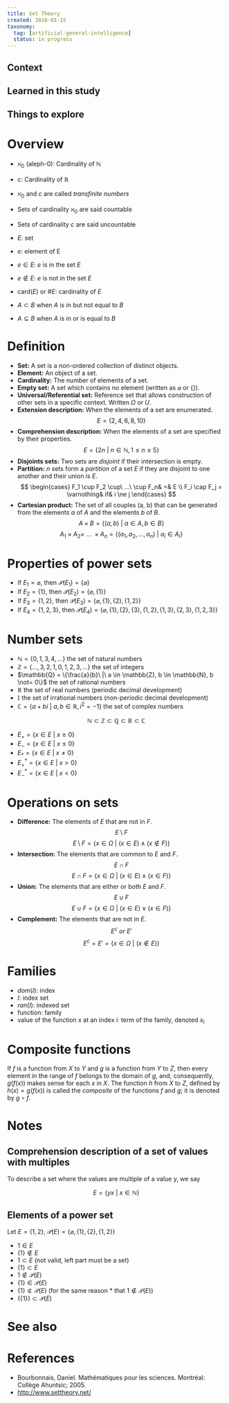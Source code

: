 ```yaml
---
title: Set Theory
created: 2016-01-15
taxonomy:
  tag: [artificial-general-intelligence]
  status: in progress
---
```


## Context

## Learned in this study

## Things to explore

# Overview
* $\aleph_0$ (aleph-0): Cardinality of $\mathbb{N}$
* $c$: Cardinality of $\mathbb{R}$
* $\aleph_0$ and $c$ are called *transfinite numbers*
* Sets of cardinality $\aleph_0$ are said countable
* Sets of cardinality $c$ are said uncountable

* $E$: set
* $e$: element of E
* $e \in E$: $e$ is in the set $E$
* $e \not\in E$: $e$ is not in the set $E$
* card($E$) or $\#E$: cardinality of $E$
* $A \subset B$ when $A$ is in but not equal to $B$
* $A \subseteq B$ when $A$ is in or is equal to $B$

# Definition
* **Set:** A set is a non-ordered collection of distinct objects.
* **Element:** An object of a set.
* **Cardinality:** The number of elements of a set.
* **Empty set:** A set which contains no element (written as $\varnothing$ or $\{\}$).
* **Universal/Referential set:** Reference set that allows construction of other sets in a specific context. Written $\Omega$ or $U$.
* **Extension description:** When the elements of a set are enumerated.
$$
E = \{2, 4, 6, 8, 10\}
$$
* **Comprehension description:** When the elements of a set are specified by their properties.
$$
E = \{2n\ |\ n \in \mathbb{N}, 1 \le n \le 5\}
$$
* **Disjoints sets:** Two sets are *disjoint* if their intersection is empty.
* **Partition:** $n$ sets form a *partition* of a set $E$ if they are disjoint to one another and their union is $E$.
$$
\begin{cases}
	F_1 \cup F_2 \cup\ ...\ \cup F_n& =& E \\
	F_i \cap F_j = \varnothing& if& i \ne j
\end{cases}
$$
* **Cartesian product:** The set of all couples (a, b) that can be generated from the elements $a$ of $A$ and the elements $b$ of $B$.
$$
A \times B = \{(a, b)\ |\ a \in A, b \in B\}
$$
$$
A_1 \times A_2 \times\ ...\ \times A_n = \{(a_1, a_2, ..., a_n)\ |\ a_i \in A_i\}
$$

# Properties of power sets
* If $E_1 = \varnothing$, then $\mathcal{P}(E_1) = \{\varnothing\}$
* If $E_2 = \{1\}$, then $\mathcal{P}(E_2) = \{\varnothing, \{1\}\}$
* If $E_3 = \{1, 2\}$, then $\mathcal{P}(E_3) = \{\varnothing, \{1\}, \{2\}, \{1, 2\}\}$
* If $E_4 = \{1, 2, 3\}$, then $\mathcal{P}(E_4) = \{\varnothing, \{1\}, \{2\}, \{3\}, \{1, 2\}, \{1, 3\}, \{2, 3\}, \{1, 2, 3\}\}$

# Number sets
* $\mathbb{N} = \{0, 1, 3, 4, ...\}$ the set of natural numbers
* $\mathbb{Z} = \{..., 3, 2, 1, 0, 1, 2, 3, ...\}$ the set of integers
* $\mathbb{Q} = \{\frac{a}{b}\ |\ a \in \mathbb{Z}, b \in \mathbb{N}, b \not= 0\}$ the set of rational numbers
* $\mathbb{R}$ the set of real numbers (periodic decimal development)
* $\mathbb{I}$ the set of irrational numbers (non-periodic decimal development)
* $\mathbb{C} = \{a+bi\ |\ a, b \in \mathbb{R}, i^2 = -1\}$ the set of complex numbers

$$
\mathbb{N} \subset \mathbb{Z} \subset \mathbb{Q} \subset \mathbb{R} \subset \mathbb{C}
$$

* $E_+ = \{x \in E\ |\ x \ge 0\}$
* $E_- = \{x \in E\ |\ x \le 0\}$
* $E_* = \{x \in E\ |\ x \ne 0\}$
* $E_+^* = \{x \in E\ |\ x \gt 0\}$
* $E_-^* = \{x \in E\ |\ x \lt 0\}$

# Operations on sets
* **Difference:** The elements of $E$ that are not in $F$.
$$
E \setminus F
$$
$$
E \setminus F = \{x \in \Omega\ |\ (x \in E) \wedge (x \not\in F)\}
$$
* **Intersection:** The elements that are common to $E$ and $F$.
$$
E \cap F
$$
$$
E \cap F = \{x \in \Omega\ |\ (x \in E) \wedge (x \in F)\}
$$
* **Union:** The elements that are either or both $E$ and $F$.
$$
E \cup F
$$
$$
E \cup F = \{x \in \Omega\ |\ (x \in E) \vee (x \in F)\}
$$
* **Complement:** The elements that are not in $E$.
$$
E^c\ or\ E'
$$
$$
E^c = E' = \{x \in \Omega\ |\ (x \not\in E)\}
$$

# Families
* $dom(I)$: index
* $I$: index set
* $ran(I)$: indexed set
* function: family
* value of the function $x$ at an index $i$: term of the family, denoted $x_i$

# Composite functions
If $f$ is a function from $X$ to $Y$ and $g$ is a function from $Y$ to $Z$, then every element in the range of $f$ belongs to the domain of $g$, and, consequently, $g(f(x))$ makes sense for each $x$ in $X$. The function $h$ from $X$ to $Z$, defined by $h(x) = g(f(x))$ is called the *composite* of the functions $f$ and $g$; it is denoted by $g \circ f$.

# Notes
## Comprehension description of a set of values with multiples
To describe a set where the values are multiple of a value y, we say

$$
E = \{yx\ |\ x \in \mathbb{N}\}
$$

## Elements of a power set
Let $E = \{1, 2\}$,
$\mathcal{P}(E) = \{\varnothing, \{1\}, \{2\}, \{1, 2\}\}$

* $1 \in E$
* $\{1\} \not\in E$
* $1 \subset E$ (not valid, left part must be a set)
* $\{1\} \subset E$
* $1 \not\in \mathcal{P}(E)$
* $\{1\} \in \mathcal{P}(E)$
* $\{1\} \not\subset \mathcal{P}(E)$ (for the same reason * that $1 \not\in \mathcal{P}(E)$)
* $\{\{1\}\} \subset \mathcal{P}(E)$

# See also

# References
* Bourbonnais, Daniel. Mathématiques pour les sciences. Montréal: Collège Ahuntsic; 2005.
* http://www.settheory.net/
